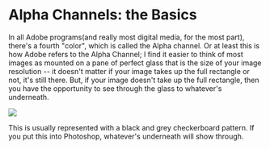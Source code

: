 # Alpha Channels: the Basics

In all Adobe programs(and really most digital media, for the most part), there's a fourth "color", which is called the Alpha channel. Or at least this is how Adobe refers to the Alpha Channel; I find it easier to think of most images as mounted on a pane of perfect glass that is the size of your image resolution -- it doesn't matter if your image takes up the full rectangle or not, it's still there. But, if your image doesn't take up the full rectangle, then you have the opportunity to see through the glass to whatever's underneath. 

![](https://videohive.img.customer.envatousercontent.com/files/a1bde921-b80e-4496-8b9f-0e33a4f381bb/inline_image_preview.jpg?auto=compress%2Cformat&fit=crop&crop=top&max-h=8000&max-w=590&s=9e36b9162f92788e27ec42206a36999e)

This is usually represented with a black and grey checkerboard pattern. If you put this into Photoshop, whatever's underneath will show through.
